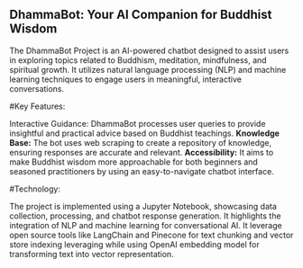 ## DhammaBot: Your AI Companion for Buddhist Wisdom

The DhammaBot Project is an AI-powered chatbot designed to assist users in exploring topics related to Buddhism, meditation, mindfulness, and spiritual growth. It utilizes natural language processing (NLP) and machine learning techniques to engage users in meaningful, interactive conversations.

#Key Features:

Interactive Guidance: DhammaBot processes user queries to provide insightful and practical advice based on Buddhist teachings.
**Knowledge Base:** The bot uses web scraping to create a repository of knowledge, ensuring responses are accurate and relevant.
**Accessibility:** It aims to make Buddhist wisdom more approachable for both beginners and seasoned practitioners by using an easy-to-navigate chatbot interface.

#Technology:

The project is implemented using a Jupyter Notebook, showcasing data collection, processing, and chatbot response generation. It highlights the integration of NLP and machine learning for conversational AI. It leverage open source tools like LangChain and Pinecone for text chunking and vector store indexing leveraging while using OpenAI embedding model for transforming text into vector representation. 